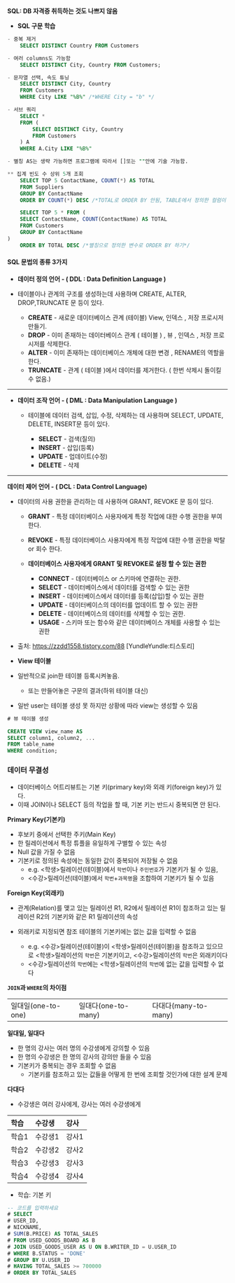 
**SQL: DB 자격증 취득하는 것도 나쁘지 않음**
* **SQL 구문 학습**
```sql
- 중복 제거
    SELECT DISTINCT Country FROM Customers

- 여러 columns도 가능함
    SELECT DISTINCT City, Country FROM Customers;

- 문자열 선택, 속도 튜닝
    SELECT DISTINCT City, Country 
    FROM Customers
    WHERE City LIKE "%B%" /*WHERE City = "b" */

- 서브 쿼리
    SELECT * 
    FROM (
        SELECT DISTINCT City, Country
        FROM Customers
    ) A
    WHERE A.City LIKE "%B%"

- 별칭 AS는 생략 가능하면 프로그램에 따라서 []또는 ""안에 기술 가능함.

** 집계 빈도 수 상위 5개 조회
    SELECT TOP 5 ContactName, COUNT(*) AS TOTAL
    FROM Suppliers
    GROUP BY ContactName
    ORDER BY COUNT(*) DESC /*TOTAL로 ORDER BY 안됨, TABLE에서 정의한 컬럼이 아니기 때문 */

    SELECT TOP 5 * FROM (
    SELECT ContactName, COUNT(ContactName) AS TOTAL
    FROM Customers
    GROUP BY ContactName
)
    ORDER BY TOTAL DESC /*별칭으로 정의한 변수로 ORDER BY 하기*/
```

#### **SQL 문법의 종류 3가지**
* **데이터 정의 언어 - ( DDL : Data Definition Language )**
* 테이블이나 관계의 구조를 생성하는데 사용하며 CREATE, ALTER, DROP,TRUNCATE 문 등이 있다.

    * **CREATE** - 새로운 데이터베이스 관계 (테이블) View, 인덱스 , 저장 프로시저 만들기.
    * **DROP** - 이미 존재하는 데이터베이스 관계 ( 테이블 ) , 뷰 , 인덱스 , 저장 프로시저를 삭제한다.
    * **ALTER** - 이미 존재하는 데이터베이스 개체에 대한 변경 , RENAME의 역할을 한다.
    * **TRUNCATE** - 관계 ( 테이블 )에서 데이터를 제거한다. ( 한번 삭제시 돌이킬 수 없음.)
* * * 
* **데이터 조작 언어 - ( DML : Data Manipulation Language )** 
    * 테이블에 데이터 검색, 삽입, 수정, 삭제하는 데 사용하며 SELECT, UPDATE, DELETE, INSERT문 등이 있다.

        * **SELECT** - 검색(질의)
        * **INSERT** - 삽입(등록)
        * **UPDATE** - 업데이트(수정)
        * **DELETE** - 삭제

* * *

**데이터 제어 언어 - ( DCL : Data Control Language)**
* 데이터의 사용 권한을 관리하는 데 사용하며 GRANT, REVOKE 문 등이 있다.
 
    * **GRANT** - 특정 데이터베이스 사용자에게 특정 작업에 대한 수행 권한을 부여한다.
    * **REVOKE** - 특정 데이터베이스 사용자에게 특정 작업에 대한 수행 권한을 박탈 or 회수 한다.

    * **데이터베이스 사용자에게 GRANT 및 REVOKE로 설정 할 수 있는 권한**

        * **CONNECT** - 데이터베이스 or 스키마에 연결하는 권한.
        * **SELECT** - 데이터베이스에서 데이터를 검색할 수 있는 권한
        * **INSERT** - 데이터베이스에서 데이터를 등록(삽입)할 수 있는 권한
        * **UPDATE** - 데이터베이스의 데이터를 업데이트 할 수 있는 권한
        * **DELETE** - 데이터베이스의 데이터를 삭제할 수 있는 권한.
        * **USAGE** - 스키마 또는 함수와 같은 데이터베이스 개체를 사용할 수 있는 권한


* 출처: https://zzdd1558.tistory.com/88 [YundleYundle:티스토리]

* **View 테이블**
* 일반적으로 join한 테이블 등록시켜놓음.
    * 또는 만들어놓은 구문의 결과(하위 테이블 대신)
* 일반 user는 테이블 생성 못 하지만 상황에 따라 view는 생성할 수 있음

```sql
# 뷰 테이블 생성

CREATE VIEW view_name AS
SELECT column1, column2, ...
FROM table_name
WHERE condition;
```

### **데이터 무결성**
* 데이터베이스 어트리뷰트는 기본 키(primary key)와 외래 키(foreign key)가 있다. 
* 이때 JOIN이나 SELECT 등의 작업을 할 때, 기본 키는 반드시 중복되면 안 된다. 

**Primary Key(기본키)**
* 후보키 중에서 선택한 주키(Main Key)
* 한 릴레이션에서 특정 튜플을 유일하게 구별할 수 있는 속성
* Null 값을 가질 수 없음
* 기본키로 정의된 속성에는 동일한 값이 중복되어 저장될 수 없음
    * e.g. <학생>릴레이션(테이블)에서 `학번`이나 `주민번호`가 기본키가 될 수 있음,
    * <수강>릴레이션(테이블)에서 `학번`+`과목명`을 조합하여 기본키가 될 수 있음

**Foreign Key(외래키)**
* 관계(Relation)를 맺고 있는 릴레이션 R1, R2에서 릴레이션 R1이 참조하고 있는 릴레이션 R2의 기본키와 같은 R1 릴레이션의 속성

* 외래키로 지정되면 참조 테이블의 기본키에는 없는 값을 입력할 수 없음

    * e.g. <수강>릴레이션(테이블)이 <학생>릴레이션(테이블)을 참조하고 있으므로 <학생>릴레이션의 `학번`은 기본키이고, <수강>릴레이션의 `학번`은 외래키이다
    * <수강>릴레이션의 `학번`에는 <학생>릴레이션의 `학번`에 없는 값을 입력할 수 없다

**`JOIN`과 `WHERE`의 차이점**
<table>
<tr>
<td>일대일(one-to-one)</td>
 <td>일대다(one-to-many)</td>
  <td>다대다(many-to-many)</td>
 </tr> 
  </table>
  
**일대일, 일대다**
* 한 명의 강사는 여러 명의 수강생에게 강의할 수 있음
* 한 명의 수강생은 한 명의 강사의 강의만 들을 수 있음
* 기본키가 중복되는 경우 조회할 수 없음
    * 기본키를 참조하고 있는 값들을 어떻게 한 번에 조회할 것인가에 대한 설계 문제

**다대다**
* 수강생은 여러 강사에게, 강사는 여러 수강생에게

|학습|수강생|강사| 
|:---|:---|:---|
|학습1|수강생1|강사1|
|학습2|수강생2|강사2|
|학습3|수강생3|강사3|
|학습4|수강생4|강사4|
 * 학습: 기본 키

 ```sql
 -- 코드를 입력하세요
# SELECT 
# USER_ID,
# NICKNAME,
# SUM(B.PRICE) AS TOTAL_SALES
# FROM USED_GOODS_BOARD AS B
# JOIN USED_GOODS_USER AS U ON B.WRITER_ID = U.USER_ID
# WHERE B.STATUS = 'DONE'
# GROUP BY U.USER_ID
# HAVING TOTAL_SALES >= 700000
# ORDER BY TOTAL_SALES
 ```
